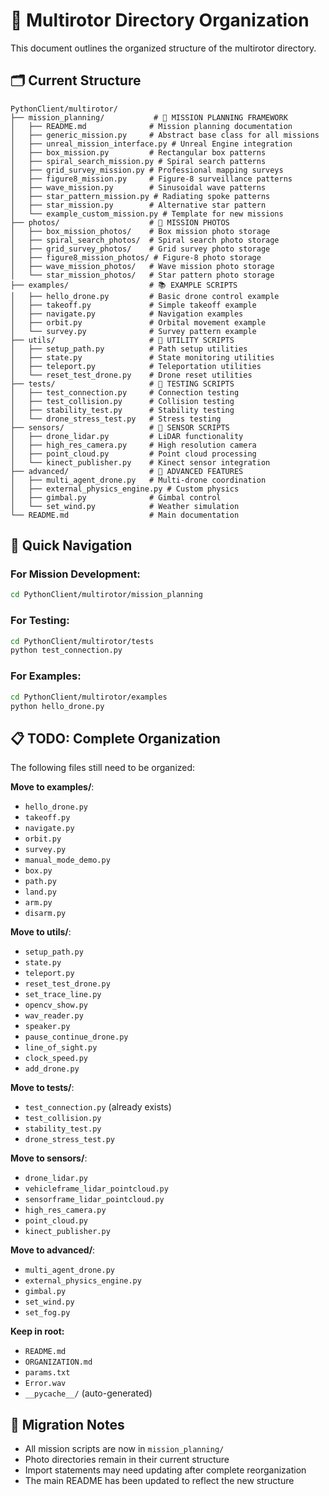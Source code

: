 # 📁 Multirotor Directory Organization

This document outlines the organized structure of the multirotor directory.

## 🗂️ **Current Structure**

```
PythonClient/multirotor/
├── mission_planning/           # 🚁 MISSION PLANNING FRAMEWORK
│   ├── README.md              # Mission planning documentation
│   ├── generic_mission.py     # Abstract base class for all missions
│   ├── unreal_mission_interface.py # Unreal Engine integration
│   ├── box_mission.py         # Rectangular box patterns
│   ├── spiral_search_mission.py # Spiral search patterns
│   ├── grid_survey_mission.py # Professional mapping surveys
│   ├── figure8_mission.py     # Figure-8 surveillance patterns
│   ├── wave_mission.py        # Sinusoidal wave patterns
│   ├── star_pattern_mission.py # Radiating spoke patterns
│   ├── star_mission.py        # Alternative star pattern
│   └── example_custom_mission.py # Template for new missions
├── photos/                    # 📸 MISSION PHOTOS
│   ├── box_mission_photos/    # Box mission photo storage
│   ├── spiral_search_photos/  # Spiral search photo storage
│   ├── grid_survey_photos/    # Grid survey photo storage
│   ├── figure8_mission_photos/ # Figure-8 photo storage
│   ├── wave_mission_photos/   # Wave mission photo storage
│   └── star_mission_photos/   # Star pattern photo storage
├── examples/                  # 📚 EXAMPLE SCRIPTS
│   ├── hello_drone.py         # Basic drone control example
│   ├── takeoff.py             # Simple takeoff example
│   ├── navigate.py            # Navigation examples
│   ├── orbit.py               # Orbital movement example
│   └── survey.py              # Survey pattern example
├── utils/                     # 🔧 UTILITY SCRIPTS
│   ├── setup_path.py          # Path setup utilities
│   ├── state.py               # State monitoring utilities
│   ├── teleport.py            # Teleportation utilities
│   └── reset_test_drone.py    # Drone reset utilities
├── tests/                     # 🧪 TESTING SCRIPTS
│   ├── test_connection.py     # Connection testing
│   ├── test_collision.py      # Collision testing
│   ├── stability_test.py      # Stability testing
│   └── drone_stress_test.py   # Stress testing
├── sensors/                   # 📡 SENSOR SCRIPTS
│   ├── drone_lidar.py         # LiDAR functionality
│   ├── high_res_camera.py     # High resolution camera
│   ├── point_cloud.py         # Point cloud processing
│   └── kinect_publisher.py    # Kinect sensor integration
├── advanced/                  # 🚀 ADVANCED FEATURES
│   ├── multi_agent_drone.py   # Multi-drone coordination
│   ├── external_physics_engine.py # Custom physics
│   ├── gimbal.py              # Gimbal control
│   └── set_wind.py            # Weather simulation
└── README.md                  # Main documentation
```

## 🎯 **Quick Navigation**

### **For Mission Development:**
```bash
cd PythonClient/multirotor/mission_planning
```

### **For Testing:**
```bash
cd PythonClient/multirotor/tests
python test_connection.py
```

### **For Examples:**
```bash
cd PythonClient/multirotor/examples
python hello_drone.py
```

## 📋 **TODO: Complete Organization**

The following files still need to be organized:

**Move to examples/**:
- `hello_drone.py`
- `takeoff.py` 
- `navigate.py`
- `orbit.py`
- `survey.py`
- `manual_mode_demo.py`
- `box.py`
- `path.py`
- `land.py`
- `arm.py`
- `disarm.py`

**Move to utils/**:
- `setup_path.py`
- `state.py`
- `teleport.py`
- `reset_test_drone.py`
- `set_trace_line.py`
- `opencv_show.py`
- `wav_reader.py`
- `speaker.py`
- `pause_continue_drone.py`
- `line_of_sight.py`
- `clock_speed.py`
- `add_drone.py`

**Move to tests/**:
- `test_connection.py` (already exists)
- `test_collision.py`
- `stability_test.py`
- `drone_stress_test.py`

**Move to sensors/**:
- `drone_lidar.py`
- `vehicleframe_lidar_pointcloud.py`
- `sensorframe_lidar_pointcloud.py`
- `high_res_camera.py`
- `point_cloud.py`
- `kinect_publisher.py`

**Move to advanced/**:
- `multi_agent_drone.py`
- `external_physics_engine.py`
- `gimbal.py`
- `set_wind.py`
- `set_fog.py`

**Keep in root:**
- `README.md`
- `ORGANIZATION.md`
- `params.txt`
- `Error.wav`
- `__pycache__/` (auto-generated)

## 🔄 **Migration Notes**

- All mission scripts are now in `mission_planning/`
- Photo directories remain in their current structure
- Import statements may need updating after complete reorganization
- The main README has been updated to reflect the new structure 